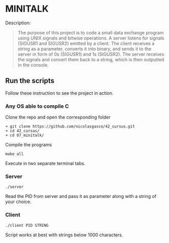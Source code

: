 # MINITALK

Description:
>  The purpose of this project is to code a small data exchange program using UNIX signals and bitwise operations.
A server listens for signals (SIGUSR1 and SIGUSR2) emitted by a client. The client receives a string as a parameter, converts it into binary, and sends it to the server in form of 0s (SIGUSR1) and 1s (SIGUSR2). The server receives the signals and convert them back to a string, which is then outputted in the console.

## Run the scripts

Follow these instruction to see the project in action.

### Any OS able to compile C
Clone the repo and open the corresponding folder
```
➜ git clone https://github.com/nicolasgasco/42_cursus.git
➜ cd 42_cursus/
➜ cd 07_minitalk/
```
Compile the programs
```
make all
```
Execute in two separate terminal tabs.
### Server
```
./server
```
Read the PID from server and pass it as parameter along with a string of your choice.
### Client
```
./client PID STRING
```
Script works at best with strings below 1000 characters.

